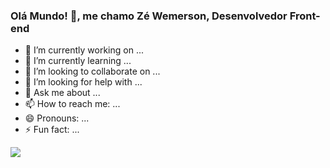 ### Olá Mundo! 👋, me chamo Zé Wemerson, Desenvolvedor Front-end 



- 🔭 I’m currently working on ...
- 🌱 I’m currently learning ...
- 👯 I’m looking to collaborate on ...
- 🤔 I’m looking for help with ...
- 💬 Ask me about ...
- 📫 How to reach me: ...
- 😄 Pronouns: ...
- ⚡ Fun fact: ...
<a href="mailto:josepdrjw@gmail.com">
  <img src="https://i.imgur.com/PKv4E62.png" data-canonical-src="https://img.shields.io/badge/-Gmail-%23333?style=for-the-badge&amp;logo=gmail&amp;logoColor=blue" style="max-width: 100%;">
</a>
